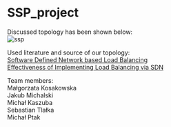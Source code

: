 # SSP_project
Discussed topology has been shown below:  
![ssp](https://github.com/kubenty223/SSP_project/assets/56135959/d52fa1d1-73d1-4407-81bd-f79cb140439c)  


Used literature and source of our topology:  
[Software Defined Network based Load Balancing](https://thesai.org/Downloads/Volume13No4/Paper_14-Software_Defined_Network_based_Load_Balancing.pdf)  
[Effectiveness of Implementing Load Balancing via SDN](https://interscity.org/assets/sdn_load_balancing_2019.pdf)

Team members:  
Małgorzata Kosakowska  
Jakub Michalski  
Michał Kaszuba  
Sebastian Tlałka  
Michał Ptak
